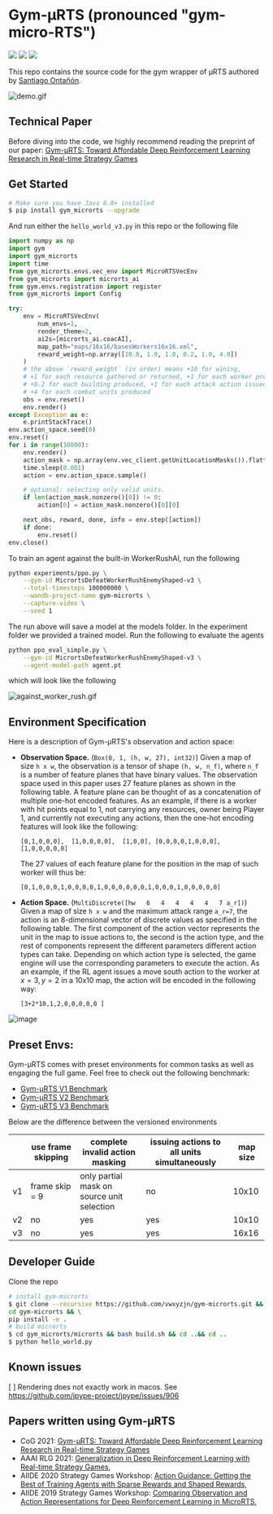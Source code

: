 # Gym-μRTS (pronounced "gym-micro-RTS")

[<img src="https://img.shields.io/badge/discord-gym%20microrts-green?label=Discord&logo=discord&logoColor=ffffff&labelColor=7289DA&color=2c2f33">](https://discord.gg/DdJsrdry6F)
[<img src="https://github.com/vwxyzjn/gym-microrts/workflows/build/badge.svg">](
https://github.com/vwxyzjn/gym-microrts/actions)
[<img src="https://badge.fury.io/py/gym-microrts.svg">](
https://pypi.org/project/gym-microrts/)



This repo contains the source code for the gym wrapper of μRTS authored by [Santiago Ontañón](https://github.com/santiontanon/microrts). 



![demo.gif](static/fullgame.gif)

## Technical Paper

Before diving into the code, we highly recommend reading the preprint of our paper: [Gym-μRTS: Toward Affordable Deep Reinforcement Learning Research in Real-time Strategy Games](https://arxiv.org/abs/2105.13807)

## Get Started

```bash
# Make sure you have Java 8.0+ installed
$ pip install gym_microrts --upgrade
```

And run either the `hello_world_v3.py` in this repo or the following file
```python
import numpy as np
import gym
import gym_microrts
import time
from gym_microrts.envs.vec_env import MicroRTSVecEnv
from gym_microrts import microrts_ai
from gym.envs.registration import register
from gym_microrts import Config

try:
    env = MicroRTSVecEnv(
        num_envs=1,
        render_theme=2,
        ai2s=[microrts_ai.coacAI],
        map_path="maps/16x16/basesWorkers16x16.xml",
        reward_weight=np.array([10.0, 1.0, 1.0, 0.2, 1.0, 4.0])
    )
    # the above `reward_weight` (in order) means +10 for wining, 
    # +1 for each resource gathered or returned, +1 for each worker produced
    # +0.2 for each building produced, +1 for each attack action issued
    # +4 for each combat units produced
    obs = env.reset()
    env.render()
except Exception as e:
    e.printStackTrace()
env.action_space.seed(0)
env.reset()
for i in range(10000):
    env.render()
    action_mask = np.array(env.vec_client.getUnitLocationMasks()).flatten()
    time.sleep(0.001)
    action = env.action_space.sample()

    # optional: selecting only valid units.
    if len(action_mask.nonzero()[0]) != 0:
        action[0] = action_mask.nonzero()[0][0]

    next_obs, reward, done, info = env.step([action])
    if done:
        env.reset()
env.close()
```

To train an agent against the built-in WorkerRushAI, run the following

```bash
python experiments/ppo.py \
    --gym-id MicrortsDefeatWorkerRushEnemyShaped-v3 \
    --total-timesteps 100000000 \
    --wandb-project-name gym-microrts \
    --capture-video \
    --seed 1
```

The run above will save a model at the models folder. In the experiment folder we 
provided a trained model. Run the following to evaluate the agents

```bash
python ppo_eval_simple.py \
    --gym-id MicrortsDefeatWorkerRushEnemyShaped-v3 \
    --agent-model-path agent.pt
```

which will look like the following

![against_worker_rush.gif](static/against_worker_rush.gif)


## Environment Specification

Here is a description of Gym-μRTS's observation and action space:

* **Observation Space.** (`Box(0, 1, (h, w, 27), int32)`) Given a map of size `h x w`, the observation is a tensor of shape `(h, w, n_f)`, where `n_f` is a number of feature planes that have binary values. The observation space used in this paper uses 27 feature planes as shown in the following table. A feature plane can be thought of as a concatenation of multiple one-hot encoded features. As an example, if there is a worker with hit points equal to 1, not carrying any resources, owner being Player 1, and currently not executing any actions, then the one-hot encoding features will look like the following:

   `[0,1,0,0,0],  [1,0,0,0,0],  [1,0,0], [0,0,0,0,1,0,0,0],  [1,0,0,0,0,0]`
   

    The 27 values of each feature plane for the position in the map of such worker will thus be:
    
    `[0,1,0,0,0,1,0,0,0,0,1,0,0,0,0,0,0,1,0,0,0,1,0,0,0,0,0]`

* **Action Space.** (`MultiDiscrete([hw   6   4   4   4   4   7 a_r])`) Given a map of size `h x w` and the maximum attack range `a_r=7`, the action is an 8-dimensional vector of discrete values as specified in the following table. The first component of the action vector represents the unit in the map to issue actions to, the second is the action type, and the rest of components represent the different parameters different action types can take. Depending on which action type is selected, the game engine will use the corresponding parameters to execute the action. As an example, if the RL agent issues a move south action to the worker at $x=3, y=2$ in a 10x10 map, the action will be encoded in the following way:
    
    `[3+2*10,1,2,0,0,0,0,0 ]`

![image](https://user-images.githubusercontent.com/5555347/120344517-a5bf7300-c2c7-11eb-81b6-172813ba8a0b.png)

## Preset Envs:

Gym-μRTS comes with preset environments for common tasks as well as engaging the full game. Feel free to check out the following benchmark:

* [Gym-μRTS V1 Benchmark](https://wandb.ai/vwxyzjn/action-guidance/reports/Gym-microrts-V1-Benchmark--VmlldzozMDQ4MTU)
* [Gym-μRTS V2 Benchmark](https://wandb.ai/vwxyzjn/gym-microrts/reports/Gym-microrts-s-V2-Benchmark--VmlldzoyNTg5NTA)
* [Gym-μRTS V3 Benchmark](https://wandb.ai/vwxyzjn/rts-generalization/reports/Gym-microrts-V3-Environments--VmlldzoyNzQwNzM)


Below are the difference between the versioned environments

|    | use frame skipping | complete invalid action masking            | issuing actions to all units simultaneously | map size |
|----|--------------------|--------------------------------------------|---------------------------------------------|----------|
| v1 | frame skip = 9     | only partial mask on source unit selection | no                                          | 10x10    |
| v2 | no                 | yes                                        | yes                                         | 10x10    |
| v3 | no                 | yes                                        | yes                                         | 16x16    |


## Developer Guide

Clone the repo

```bash
# install gym-microrts
$ git clone --recursive https://github.com/vwxyzjn/gym-microrts.git && \
cd gym-microrts && \
pip install -e .
# build microrts
$ cd gym_microrts/microrts && bash build.sh && cd ..&& cd ..
$ python hello_world.py
```

## Known issues

[ ] Rendering does not exactly work in macos. See https://github.com/jpype-project/jpype/issues/906


## Papers written using Gym-μRTS
* CoG 2021: [Gym-μRTS: Toward Affordable Deep Reinforcement Learning Research in Real-time Strategy Games](https://arxiv.org/abs/2105.13807)
* AAAI RLG 2021: [Generalization in Deep Reinforcement Learning with Real-time Strategy Games](http://aaai-rlg.mlanctot.info/papers/AAAI21-RLG_paper_33.pdf), 
* AIIDE 2020 Strategy Games Workshop: [Action Guidance: Getting the Best of Training Agents with Sparse Rewards and Shaped Rewards](https://arxiv.org/abs/2010.03956), 
* AIIDE 2019 Strategy Games Workshop: [Comparing Observation and Action Representations for Deep Reinforcement Learning in MicroRTS](https://arxiv.org/abs/1910.12134), 


